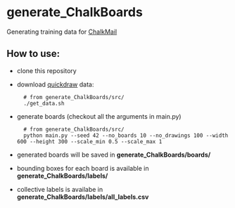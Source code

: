 # generate_ChalkBoards
Generating training data for [ChalkMail](https://github.com/innovationgarage/ChalkMail/)

## How to use:
- clone this repository
- download [quickdraw](https://github.com/googlecreativelab/quickdraw-dataset) data:

        # from generate_ChalkBoards/src/
        ./get_data.sh

- generate boards (checkout all the arguments in main.py)

        # from generate_ChalkBoards/src/
        python main.py --seed 42 --no_boards 10 --no_drawings 100 --width 600 --height 300 --scale_min 0.5 --scale_max 1
        

- generated boards will be saved in __generate_ChalkBoards/boards/__
- bounding boxes for each board is available in __generate_ChalkBoards/labels/__
- collective labels is availabe in __generate_ChalkBoards/labels/all_labels.csv__
